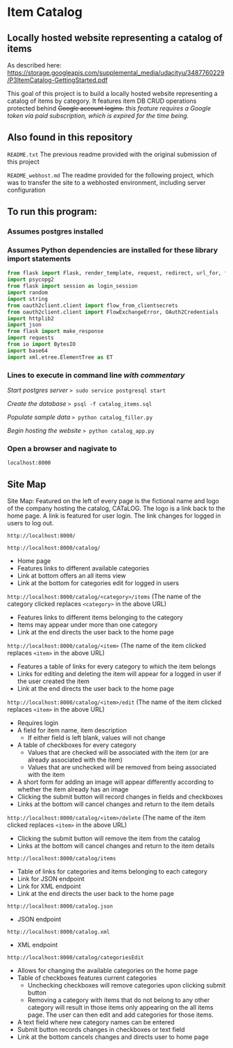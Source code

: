 # Item Catalog
## Locally hosted website representing a catalog of items
As described here: https://storage.googleapis.com/supplemental_media/udacityu/3487760229/P3ItemCatalog-GettingStarted.pdf

This goal of this project is to build a locally hosted website representing a
catalog of items by category. It features item DB CRUD operations protected
behind ~~Google account logins.~~ _this feature requires a Google token via paid
subscription, which is expired for the time being._

## Also found in this repository
`README.txt` The previous readme provided with the original submission of this project

`README_webhost.md` The readme provided for the following project, which was to transfer the site to a webhosted environment, including server configuration

## To run this program:

### Assumes postgres installed
### Assumes Python dependencies are installed for these library import statements
```python
from flask import Flask, render_template, request, redirect, url_for, flash, jsonify
import psycopg2
from flask import session as login_session
import random
import string
from oauth2client.client import flow_from_clientsecrets
from oauth2client.client import FlowExchangeError, OAuth2Credentials
import httplib2
import json
from flask import make_response
import requests
from io import BytesIO
import base64
import xml.etree.ElementTree as ET
```

### Lines to execute in command line _with commentary_
_Start postgres server_
`> sudo service postgresql start`

_Create the database_
`> psql -f catalog_items.sql`

_Populate sample data_
`> python catalog_filler.py`

_Begin hosting the website_
`> python catalog_app.py`

### Open a browser and nagivate to
`localhost:8000`

## Site Map
Site Map:
Featured on the left of every page is the fictional name and logo of the company
hosting the catalog, CATaLOG.  The logo is a link back to the home page.  A link
is featured for user login.  The link changes for logged in users to log out.

`http://localhost:8000/`

`http://localhost:8000/catalog/`
- Home page
- Features links to different available categories
- Link at bottom offers an all items view
- Link at the bottom for categories edit for logged in users

`http://localhost:8000/catalog/<category>/items`
(The name of the category clicked replaces `<category>` in the above URL)
- Features links to different items belonging to the category
- Items may appear under more than one category
- Link at the end directs the user back to the home page

`http://localhost:8000/catalog/<item>`
(The name of the item clicked replaces `<item>` in the above URL)
- Features a table of links for every category to which the item belongs
- Links for editing and deleting the item will appear for a logged in user if the user created the item
- Link at the end directs the user back to the home page

`http://localhost:8000/catalog/<item>/edit`
(The name of the item clicked replaces `<item>` in the above URL)
- Requires login
- A field for item name, item description
    - If either field is left blank, values will not change
- A table of checkboxes for every category
    - Values that are checked will be associated with the item (or are already associated with the item)
    - Values that are unchecked will be removed from being associated with the item
- A short form for adding an image will appear differently according to whether the item already has an image
- Clicking the submit button will record changes in fields and checkboxes
- Links at the bottom will cancel changes and return to the item details

`http://localhost:8000/catalog/<item>/delete`
(The name of the item clicked replaces `<item>` in the above URL)
- Clicking the submit button will remove the item from the catalog
- Links at the bottom will cancel changes and return to the item details

`http://localhost:8000/catalog/items`
- Table of links for categories and items belonging to each category
- Link for JSON endpoint
- Link for XML endpoint
- Link at the end directs the user back to the home page

`http://localhost:8000/catalog.json`
- JSON endpoint

`http://localhost:8000/catalog.xml`
- XML endpoint

`http://localhost:8000/catalog/categoriesEdit`
- Allows for changing the available categories on the home page
- Table of checkboxes features current categories
    - Unchecking checkboxes will remove categories upon clicking submit button
    - Removing a category with items that do not belong to any other category will result in those items only appearing on the all items page.  The user can then edit and add categories for those items.
- A text field where new category names can be entered
- Submit button records changes in checkboxes or text field
- Link at the bottom cancels changes and directs user to home page
